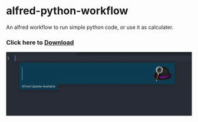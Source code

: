 # alfred-python-workflow
An alfred workflow to run simple python code, or use it as calculater.

### Click here to [Download](https://github.com/ltz1990/alfred-python-workflow/raw/master/alfred-python-workflow.alfredworkflow)

![](demo.gif)
